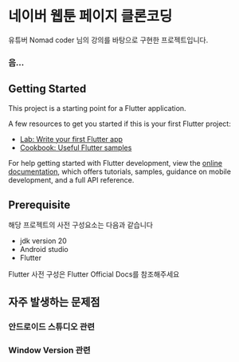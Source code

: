 # 네이버 웹툰 페이지 클론코딩

유튜버 Nomad coder 님의 강의를 바탕으로 구현한 프로젝트입니다.
### 음...

## Getting Started

This project is a starting point for a Flutter application.

A few resources to get you started if this is your first Flutter project:

- [Lab: Write your first Flutter app](https://docs.flutter.dev/get-started/codelab)
- [Cookbook: Useful Flutter samples](https://docs.flutter.dev/cookbook)

For help getting started with Flutter development, view the
[online documentation](https://docs.flutter.dev/), which offers tutorials,
samples, guidance on mobile development, and a full API reference.


## Prerequisite

해당 프로젝트의 사전 구성요소는 다음과 같습니다

- jdk version 20
- Android studio
- Flutter

Flutter 사전 구성은 Flutter Official Docs를 참조해주세요


## 자주 발생하는 문제점

### 안드로이드 스튜디오 관련

### Window Version 관련

